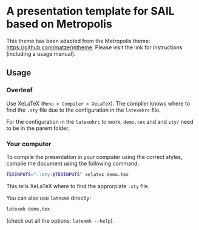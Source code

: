 # A presentation template for SAIL based on Metropolis

This theme has been adapted from the Metropolis theme: https://github.com/matze/mtheme. Please visit the link for instructions (including a usage manual).

## Usage
### Overleaf
Use XeLaTeX (`Menu > Compiler > XeLaTeX`). The compiler knows where to find the `.sty` file due to the configuration in the `latexmkrc` file.

For the configuration in the `latexmkrc` to work, `demo.tex` and and `sty/` need to be in the parent folder.

### Your computer
To compile the presentation in your computer using the correct styles, compile the document using the following command:
```bash
TEXINPUTS=".:sty:$TEXINPUTS" xelatex demo.tex
```
This tells XeLaTeX where to find the approrpiate `.sty` file.

You can also use `latexmk` directly:
```bash
latexmk demo.tex
```
(check out all the options: `latexmk --help`).
